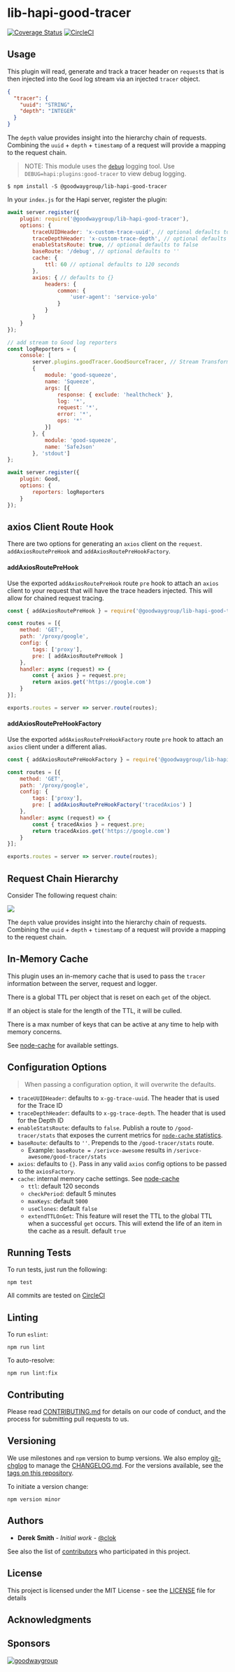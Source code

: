 # lib-hapi-good-tracer

[![Coverage Status](https://coveralls.io/repos/github/GoodwayGroup/lib-hapi-good-tracer/badge.svg?branch=master)](https://coveralls.io/github/GoodwayGroup/lib-hapi-good-tracer?branch=master) [![CircleCI](https://circleci.com/gh/GoodwayGroup/lib-hapi-good-tracer.svg?style=svg)](https://circleci.com/gh/GoodwayGroup/lib-hapi-good-tracer)

## Usage

This plugin will read, generate and track a tracer header on `request`s that is then injected into the `Good` log stream via an injected `tracer` object.

```json
{
  "tracer": {
    "uuid": "STRING",
    "depth": "INTEGER"
  }
}
```

The `depth` value provides insight into the hierarchy chain of requests. Combining the `uuid` + `depth` + `timestamp` of a request will provide a mapping to the request chain.

> NOTE: This module uses the [`debug`](https://www.npmjs.com/package/debug) logging tool. Use `DEBUG=hapi:plugins:good-tracer` to view debug logging.

```
$ npm install -S @goodwaygroup/lib-hapi-good-tracer
```

In your `index.js` for the Hapi server, register the plugin:

```js
await server.register({
    plugin: require('@goodwaygroup/lib-hapi-good-tracer'),
    options: {
        traceUUIDHeader: 'x-custom-trace-uuid', // optional defaults to 'x-gg-trace-uuid'
        traceDepthHeader: 'x-custom-trace-depth', // optional defaults to 'x-gg-trace-depth'
        enableStatsRoute: true, // optional defaults to false
        baseRoute: '/debug', // optional defaults to ''
        cache: {
            ttl: 60 // optional defaults to 120 seconds
        },
        axios: { // defaults to {}
            headers: {
                common: {
                    'user-agent': 'service-yolo'
                }
            }
        }
    }
});

// add stream to Good log reporters
const logReporters = {
    console: [
        server.plugins.goodTracer.GoodSourceTracer, // Stream Transform that will inject the tracer object
        {
            module: 'good-squeeze',
            name: 'Squeeze',
            args: [{
                response: { exclude: 'healthcheck' },
                log: '*',
                request: '*',
                error: '*',
                ops: '*'
            }]
        }, {
            module: 'good-squeeze',
            name: 'SafeJson'
        }, 'stdout']
};

await server.register({
    plugin: Good,
    options: {
        reporters: logReporters
    }
});
```

## axios Client Route Hook

There are two options for generating an `axios` client on the `request`. `addAxiosRoutePreHook` and `addAxiosRoutePreHookFactory`.

#### addAxiosRoutePreHook

Use the exported `addAxiosRoutePreHook` route `pre` hook to attach an `axios` client to your request that will have the trace headers injected. This will allow for chained request tracing.

```js
const { addAxiosRoutePreHook } = require('@goodwaygroup/lib-hapi-good-tracer');

const routes = [{
    method: 'GET',
    path: '/proxy/google',
    config: {
        tags: ['proxy'],
        pre: [ addAxiosRoutePreHook ]
    },
    handler: async (request) => {
        const { axios } = request.pre;
        return axios.get('https://google.com')
    }
}];

exports.routes = server => server.route(routes);
```

#### addAxiosRoutePreHookFactory

Use the exported `addAxiosRoutePreHookFactory` route `pre` hook to attach an `axios` client under a different alias.

```js
const { addAxiosRoutePreHookFactory } = require('@goodwaygroup/lib-hapi-good-tracer');

const routes = [{
    method: 'GET',
    path: '/proxy/google',
    config: {
        tags: ['proxy'],
        pre: [ addAxiosRoutePreHookFactory('tracedAxios') ]
    },
    handler: async (request) => {
        const { tracedAxios } = request.pre;
        return tracedAxios.get('https://google.com')
    }
}];

exports.routes = server => server.route(routes);
```

## Request Chain Hierarchy

Consider The following request chain:

[![](https://mermaid.ink/img/eyJjb2RlIjoiZ3JhcGggTFJcblx0QVtTZXJ2aWNlIEFdIC0tPiB8UmVxdWVzdCAxIGRlcHRoIDB8IEJbU2VydmljZSBCXVxuXHRCIC0tPiB8UmVxdWVzdCAxIGRlcHRoIDF8IENbU2VydmljZSBDXVxuICBCIC0tPiB8UmVxdWVzdCAyIGRlcHRoIDF8IENcbiAgQSAtLT4gfFJlcXVlc3QgMiBkZXB0aCAwfCBDIiwibWVybWFpZCI6eyJ0aGVtZSI6ImRlZmF1bHQifSwidXBkYXRlRWRpdG9yIjpmYWxzZX0)](https://mermaid-js.github.io/mermaid-live-editor/#/edit/eyJjb2RlIjoiZ3JhcGggTFJcblx0QVtTZXJ2aWNlIEFdIC0tPiB8UmVxdWVzdCAxIGRlcHRoIDB8IEJbU2VydmljZSBCXVxuXHRCIC0tPiB8UmVxdWVzdCAxIGRlcHRoIDF8IENbU2VydmljZSBDXVxuICBCIC0tPiB8UmVxdWVzdCAyIGRlcHRoIDF8IENcbiAgQSAtLT4gfFJlcXVlc3QgMiBkZXB0aCAwfCBDIiwibWVybWFpZCI6eyJ0aGVtZSI6ImRlZmF1bHQifSwidXBkYXRlRWRpdG9yIjpmYWxzZX0)

The `depth` value provides insight into the hierarchy chain of requests. Combining the `uuid` + `depth` + `timestamp` of a request will provide a mapping to the request chain.

## In-Memory Cache

This plugin uses an in-memory cache that is used to pass the `tracer` information between the server, request and logger.

There is a global TTL per object that is reset on each `get` of the object.

If an object is stale for the length of the TTL, it will be culled.

There is a max number of keys that can be active at any time to help with memory concerns.

See [node-cache](https://github.com/node-cache/node-cache) for available settings.

## Configuration Options

> When passing a configuration option, it will overwrite the defaults.

- `traceUUIDHeader`: defaults to `x-gg-trace-uuid`. The header that is used for the Trace ID
- `traceDepthHeader`: defaults to `x-gg-trace-depth`. The header that is used for the Depth ID
- `enableStatsRoute`: defaults to `false`. Publish a route to `/good-tracer/stats` that exposes the current metrics for [`node-cache` statistics](https://github.com/node-cache/node-cache#statistics-stats).
- `baseRoute`: defaults to `''`. Prepends to the `/good-tracer/stats` route.
    - Example: `baseRoute = /serivce-awesome` results in `/serivce-awesome/good-tracer/stats`
- `axios`: defaults to `{}`. Pass in any valid `axios` config options to be passed to the `axiosFactory`.
- `cache`: internal memory cache settings. See [node-cache](https://github.com/node-cache/node-cache)
    - `ttl`: default 120 seconds
    - `checkPeriod`: default 5 minutes
    - `maxKeys`: default `5000`
    - `useClones`: default `false`
    - `extendTTLOnGet`: This feature will reset the TTL to the global TTL when a successful `get` occurs. This will extend the life of an item in the cache as a result. default `true`

## Running Tests

To run tests, just run the following:

```
npm test
```

All commits are tested on [CircleCI](https://circleci.com/gh/GoodwayGroup/workflows/lib-hapi-good-tracer)

## Linting

To run `eslint`:

```
npm run lint
```

To auto-resolve:

```
npm run lint:fix
```

## Contributing

Please read [CONTRIBUTING.md](CONTRIBUTING.md) for details on our code of conduct, and the process for submitting pull requests to us.

## Versioning

We use milestones and `npm` version to bump versions. We also employ [git-chglog](https://github.com/git-chglog/git-chglog) to manage the [CHANGELOG.md](CHANGELOG.md). For the versions available, see the [tags on this repository](https://github.com/GoodwayGroup/lib-hapi-good-tracer/tags).

To initiate a version change:

```
npm version minor
```

## Authors

* **Derek Smith** - *Initial work* - [@clok](https://github.com/clok)

See also the list of [contributors](https://github.com/GoodwayGroup/lib-hapi-good-tracer/contributors) who participated in this project.

## License

This project is licensed under the MIT License - see the [LICENSE](LICENSE) file for details

## Acknowledgments

## Sponsors

[![goodwaygroup][goodwaygroup]](https://goodwaygroup.com)

[goodwaygroup]: https://s3.amazonaws.com/gw-crs-assets/goodwaygroup/logos/ggLogo_sm.png "Goodway Group"
